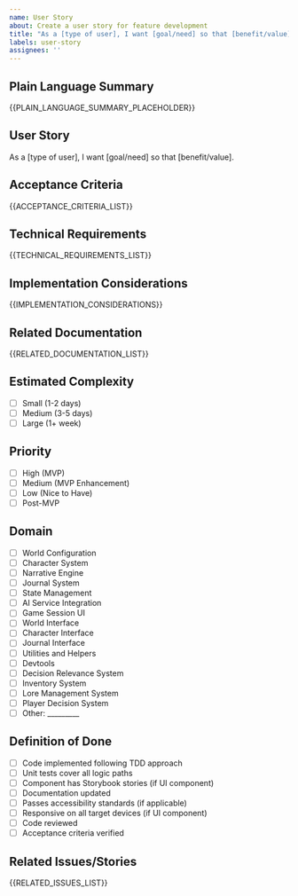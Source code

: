 ```yaml
---
name: User Story
about: Create a user story for feature development
title: "As a [type of user], I want [goal/need] so that [benefit/value]"
labels: user-story
assignees: ''
---
```


## Plain Language Summary
{{PLAIN_LANGUAGE_SUMMARY_PLACEHOLDER}}

## User Story
As a [type of user], I want [goal/need] so that [benefit/value].

## Acceptance Criteria
{{ACCEPTANCE_CRITERIA_LIST}}

## Technical Requirements
<!-- List specific technical implementation details -->
{{TECHNICAL_REQUIREMENTS_LIST}}

## Implementation Considerations
<!-- Describe potential challenges, dependencies, or alternative approaches -->
{{IMPLEMENTATION_CONSIDERATIONS}}
## Related Documentation
<!-- Link to requirements documents and other references -->
{{RELATED_DOCUMENTATION_LIST}}

## Estimated Complexity
<!-- Select the estimated complexity level -->
- [ ] Small (1-2 days)
- [ ] Medium (3-5 days)
- [ ] Large (1+ week)

## Priority
<!-- Select the priority level -->
- [ ] High (MVP)
- [ ] Medium (MVP Enhancement)
- [ ] Low (Nice to Have)
- [ ] Post-MVP

## Domain
<!-- Select the domain this user story belongs to -->
- [ ] World Configuration
- [ ] Character System
- [ ] Narrative Engine
- [ ] Journal System
- [ ] State Management
- [ ] AI Service Integration
- [ ] Game Session UI
- [ ] World Interface
- [ ] Character Interface
- [ ] Journal Interface
- [ ] Utilities and Helpers
- [ ] Devtools
- [ ] Decision Relevance System
- [ ] Inventory System
- [ ] Lore Management System
- [ ] Player Decision System
- [ ] Other: _________

## Definition of Done
- [ ] Code implemented following TDD approach
- [ ] Unit tests cover all logic paths
- [ ] Component has Storybook stories (if UI component)
- [ ] Documentation updated
- [ ] Passes accessibility standards (if applicable)
- [ ] Responsive on all target devices (if UI component)
- [ ] Code reviewed
- [ ] Acceptance criteria verified

## Related Issues/Stories
<!-- Link to any related issues or stories - Each issue number should be prefixed with # to create a link -->
{{RELATED_ISSUES_LIST}}

